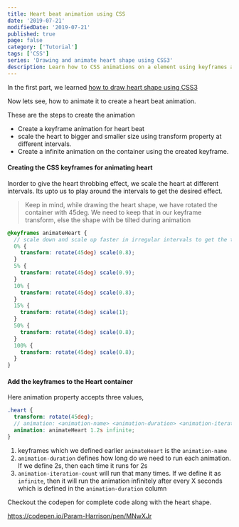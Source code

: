```yaml
---
title: Heart beat animation using CSS
date: '2019-07-21'
modifiedDate: '2019-07-21'
published: true
page: false
category: ['Tutorial']
tags: ['CSS']
series: 'Drawing and animate heart shape using CSS3'
description: Learn how to CSS animations on a element using keyframes and animation property. Here, we learn how to create a heart beat animation using CSS3
---
```


In the first part, we learned [how to draw heart shape using CSS3](/blog/how-to-draw-a-heart-using-css)

Now lets see, how to animate it to create a heart beat animation.

These are the steps to create the animation

- Create a keyframe animation for heart beat
- scale the heart to bigger and smaller size using transform property at different intervals.
- Create a infinite animation on the container using the created keyframe.

#### Creating the CSS keyframes for animating heart

Inorder to give the heart throbbing effect, we scale the heart at different intervals. Its upto us to play around the intervals to get the desired effect.

> Keep in mind, while drawing the heart shape, we have rotated the container with 45deg. We need to keep that in our keyframe transform, else the shape with be tilted during animation

```scss
@keyframes animateHeart {
  // scale down and scale up faster in irregular intervals to get the throbbing effect
  0% {
    transform: rotate(45deg) scale(0.8);
  }
  5% {
    transform: rotate(45deg) scale(0.9);
  }
  10% {
    transform: rotate(45deg) scale(0.8);
  }
  15% {
    transform: rotate(45deg) scale(1);
  }
  50% {
    transform: rotate(45deg) scale(0.8);
  }
  100% {
    transform: rotate(45deg) scale(0.8);
  }
}
```

#### Add the keyframes to the Heart container

Here animation property accepts three values,

```scss
.heart {
  transform: rotate(45deg);
  // animation: <animation-name> <animation-duration> <animation-iteration-count>
  animation: animateHeart 1.2s infinite;
}
```

1. keyframes which we defined earlier `animateHeart` is the `animation-name`
2. `animation-duration` defines how long do we need to run each animation. If we define 2s, then each time it runs for 2s
3. `animation-iteration-count` will run that many times. If we define it as `infinite`, then it will run the animation infinitely after every X seconds which is defined in the `animation-duration` column

Checkout the codepen for complete code along with the heart shape.

https://codepen.io/Param-Harrison/pen/MNwXJr
